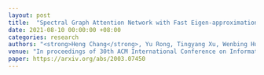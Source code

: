 ```yaml
---
layout: post
title:  "Spectral Graph Attention Network with Fast Eigen-approximation"
date: 2021-08-10 00:00:00 +08:00
categories: research
authors: "<strong>Heng Chang</strong>, Yu Rong, Tingyang Xu, Wenbing Huang, Somayeh Sojoudi, Junzhou Huang, Wenwu Zhu"
venue: "In proceedings of 30th ACM International Conference on Information and Knowledge Management (<strong>CIKM</strong>), previous version on (<a href="https://deep-learning-graphs.bitbucket.io/dlg-kdd21/publications.html">DLG-KDD'21</a>)"
paper: https://arxiv.org/abs/2003.07450
---
```


